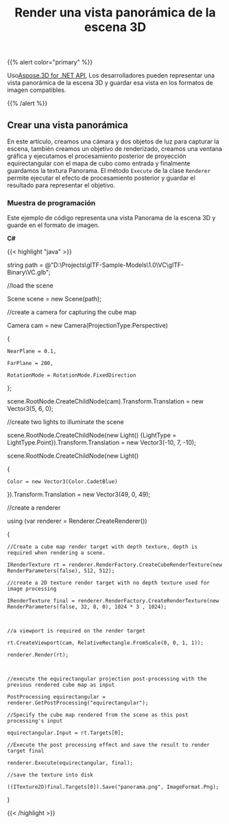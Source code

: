 ﻿---
title: Render una vista panorámica de la escena 3D
type: docs
weight: 60
url: /es/net/render-a-panorama-view-of-3d-scene/
description: Usando Aspose.3D for .NET API, los desarrolladores pueden representar una vista panorámica de la escena 3D y guardar esa vista en los formatos de imagen compatibles.
---
{{% alert color="primary" %}}

Uso[Aspose.3D for .NET API](https://products.aspose.com/3d/net/), Los desarrolladores pueden representar una vista panorámica de la escena 3D y guardar esa vista en los formatos de imagen compatibles.

{{% /alert %}}
## **Crear una vista panorámica**
En este artículo, creamos una cámara y dos objetos de luz para capturar la escena, también creamos un objetivo de renderizado, creamos una ventana gráfica y ejecutamos el procesamiento posterior de proyección equirectangular con el mapa de cubo como entrada y finalmente guardamos la textura Panorama. El método `Execute` de la clase `Renderer` permite ejecutar el efecto de procesamiento posterior y guardar el resultado para representar el objetivo.
### **Muestra de programación**
Este ejemplo de código representa una vista Panorama de la escena 3D y guarde en el formato de imagen.

**C#**

{{< highlight "java" >}}

 string path = @"D:\Projects\glTF-Sample-Models\1.0\VC\glTF-Binary\VC.glb";

//load the scene

Scene scene = new Scene(path);

//create a camera for capturing the cube map

Camera cam = new Camera(ProjectionType.Perspective)

{

    NearPlane = 0.1,

    FarPlane = 200,

    RotationMode = RotationMode.FixedDirection

};

scene.RootNode.CreateChildNode(cam).Transform.Translation = new Vector3(5, 6, 0);



//create two lights to illuminate the scene

scene.RootNode.CreateChildNode(new Light() {LightType = LightType.Point}).Transform.Translation = new Vector3(-10, 7, -10);

scene.RootNode.CreateChildNode(new Light()

{

    Color = new Vector3(Color.CadetBlue)

}).Transform.Translation = new Vector3(49, 0, 49);

//create a renderer

using (var renderer = Renderer.CreateRenderer())

{

    //Create a cube map render target with depth texture, depth is required when rendering a scene.

    IRenderTexture rt = renderer.RenderFactory.CreateCubeRenderTexture(new RenderParameters(false), 512, 512);

    //create a 2D texture render target with no depth texture used for image processing

    IRenderTexture final = renderer.RenderFactory.CreateRenderTexture(new RenderParameters(false, 32, 0, 0), 1024 * 3 , 1024);



    //a viewport is required on the render target

    rt.CreateViewport(cam, RelativeRectangle.FromScale(0, 0, 1, 1));

    renderer.Render(rt);



    //execute the equirectangular projection post-processing with the previous rendered cube map as input

    PostProcessing equirectangular = renderer.GetPostProcessing("equirectangular");

    //Specify the cube map rendered from the scene as this post processing's input

    equirectangular.Input = rt.Targets[0];

    //Execute the post processing effect and save the result to render target final

    renderer.Execute(equirectangular, final);

    //save the texture into disk

    ((ITexture2D)final.Targets[0]).Save("panorama.png", ImageFormat.Png);

}

{{< /highlight >}}
